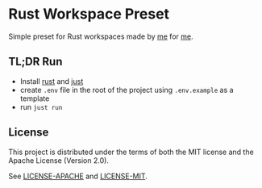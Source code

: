 # Rust Workspace Preset

Simple preset for Rust workspaces made by [me](https://github.com/Defernus) for [me](https://github.com/Defernus).

## TL;DR Run

- Install [rust](https://www.rust-lang.org/) and [just](https://just.systems/)
- create `.env` file in the root of the project using `.env.example` as a template
- run `just run`

## License

This project is distributed under the terms of both the MIT license and the Apache License (Version 2.0).

See [LICENSE-APACHE](./licenses/LICENSE-APACHE) and [LICENSE-MIT](./licenses/LICENSE-MIT).
